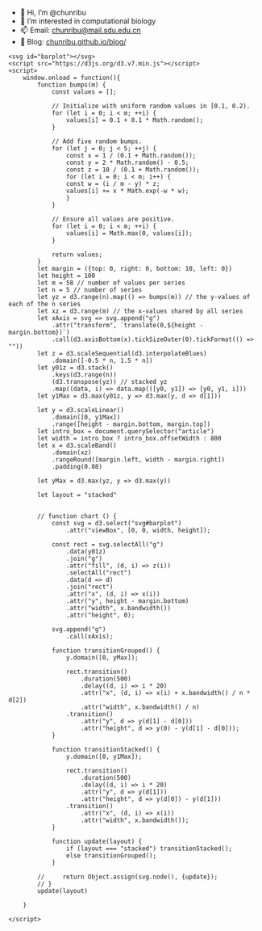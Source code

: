 - 👋 Hi, I’m @chunribu
- 👀 I’m interested in computational biology
- 📫 Email: chunribu@mail.sdu.edu.cn
- 📖 Blog: [chunribu.github.io/blog/](https://chunribu.github.io/blog/)

<!-- <img src="src/datadance.gif" height=200></img> -->
    <svg id="barplot"></svg>
    <script src="https://d3js.org/d3.v7.min.js"></script>
    <script>
        window.onload = function(){
            function bumps(m) {
                const values = [];

                // Initialize with uniform random values in [0.1, 0.2).
                for (let i = 0; i < m; ++i) {
                    values[i] = 0.1 + 0.1 * Math.random();
                }

                // Add five random bumps.
                for (let j = 0; j < 5; ++j) {
                    const x = 1 / (0.1 + Math.random());
                    const y = 2 * Math.random() - 0.5;
                    const z = 10 / (0.1 + Math.random());
                    for (let i = 0; i < m; i++) {
                    const w = (i / m - y) * z;
                    values[i] += x * Math.exp(-w * w);
                    }
                }

                // Ensure all values are positive.
                for (let i = 0; i < m; ++i) {
                    values[i] = Math.max(0, values[i]);
                }

                return values;
            }
            let margin = ({top: 0, right: 0, bottom: 10, left: 0})
            let height = 100
            let m = 58 // number of values per series
            let n = 5 // number of series
            let yz = d3.range(n).map(() => bumps(m)) // the y-values of each of the n series
            let xz = d3.range(m) // the x-values shared by all series
            let xAxis = svg => svg.append("g")
                .attr("transform", `translate(0,${height - margin.bottom})`)
                .call(d3.axisBottom(x).tickSizeOuter(0).tickFormat(() => ""))
            let z = d3.scaleSequential(d3.interpolateBlues)
                .domain([-0.5 * n, 1.5 * n])
            let y01z = d3.stack()
                .keys(d3.range(n))
                (d3.transpose(yz)) // stacked yz
                .map((data, i) => data.map(([y0, y1]) => [y0, y1, i]))
            let y1Max = d3.max(y01z, y => d3.max(y, d => d[1]))
            
            let y = d3.scaleLinear()
                .domain([0, y1Max])
                .range([height - margin.bottom, margin.top])
            let intro_box = document.querySelector("article")
            let width = intro_box ? intro_box.offsetWidth : 800
            let x = d3.scaleBand()
                .domain(xz)
                .rangeRound([margin.left, width - margin.right])
                .padding(0.08)
            
            let yMax = d3.max(yz, y => d3.max(y))
            
            let layout = "stacked"

            
            // function chart () {
                const svg = d3.select("svg#barplot")
                    .attr("viewBox", [0, 0, width, height]);

                const rect = svg.selectAll("g")
                    .data(y01z)
                    .join("g")
                    .attr("fill", (d, i) => z(i))
                    .selectAll("rect")
                    .data(d => d)
                    .join("rect")
                    .attr("x", (d, i) => x(i))
                    .attr("y", height - margin.bottom)
                    .attr("width", x.bandwidth())
                    .attr("height", 0);

                svg.append("g")
                    .call(xAxis);

                function transitionGrouped() {
                    y.domain([0, yMax]);

                    rect.transition()
                        .duration(500)
                        .delay((d, i) => i * 20)
                        .attr("x", (d, i) => x(i) + x.bandwidth() / n * d[2])
                        .attr("width", x.bandwidth() / n)
                    .transition()
                        .attr("y", d => y(d[1] - d[0]))
                        .attr("height", d => y(0) - y(d[1] - d[0]));
                }

                function transitionStacked() {
                    y.domain([0, y1Max]);

                    rect.transition()
                        .duration(500)
                        .delay((d, i) => i * 20)
                        .attr("y", d => y(d[1]))
                        .attr("height", d => y(d[0]) - y(d[1]))
                    .transition()
                        .attr("x", (d, i) => x(i))
                        .attr("width", x.bandwidth());
                }

                function update(layout) {
                    if (layout === "stacked") transitionStacked();
                    else transitionGrouped();
                }

            //     return Object.assign(svg.node(), {update});
            // }
            update(layout)
            
        }

    </script>
